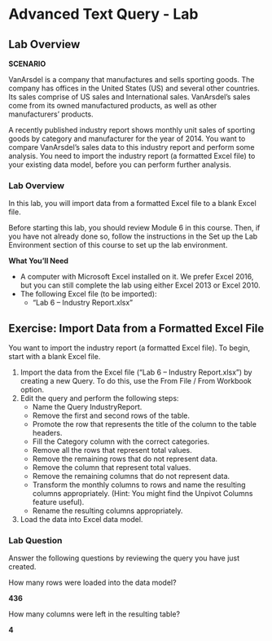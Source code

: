 # Advanced Text Query - Lab

## Lab Overview

**SCENARIO**

VanArsdel is a company that manufactures and sells sporting goods. The company has offices in the United States (US) and several other countries. Its sales comprise of US sales and International sales. VanArsdel’s sales come from its owned manufactured products, as well as other manufacturers’ products.

A recently published industry report shows monthly unit sales of sporting goods by category and manufacturer for the year of 2014. You want to compare VanArsdel’s sales data to this industry report and perform some analysis. You need to import the industry report (a formatted Excel file) to your existing data model, before you can perform further analysis.

### Lab Overview

In this lab, you will import data from a formatted Excel file to a blank Excel file.

Before starting this lab, you should review Module 6 in this course. Then, if you have not already done so, follow the instructions in the Set up the Lab Environment section of this course to set up the lab environment.

**What You’ll Need**

- A computer with Microsoft Excel installed on it. We prefer Excel 2016, but you can still complete the lab using either Excel 2013 or Excel 2010.
- The following Excel file (to be imported):
    - “Lab 6 – Industry Report.xlsx”

## Exercise: Import Data from a Formatted Excel File

You want to import the industry report (a formatted Excel file). To begin, start with a blank Excel file.

1. Import the data from the Excel file (“Lab 6 – Industry Report.xlsx”) by creating a new Query. To do this, use the From File / From Workbook option.
2. Edit the query and perform the following steps:
    - Name the Query IndustryReport.
    - Remove the first and second rows of the table.
    - Promote the row that represents the title of the column to the table headers.
    - Fill the Category column with the correct categories.
    - Remove all the rows that represent total values.
    - Remove the remaining rows that do not represent data.
    - Remove the column that represent total values.
    - Remove the remaining columns that do not represent data.
    - Transform the monthly columns to rows and name the resulting columns appropriately. (Hint: You might find the Unpivot Columns feature useful).
    - Rename the resulting columns appropriately.
3. Load the data into Excel data model.

### Lab Question

Answer the following questions by reviewing the query you have just created.

How many rows were loaded into the data model?

**436**

How many columns were left in the resulting table?

**4**